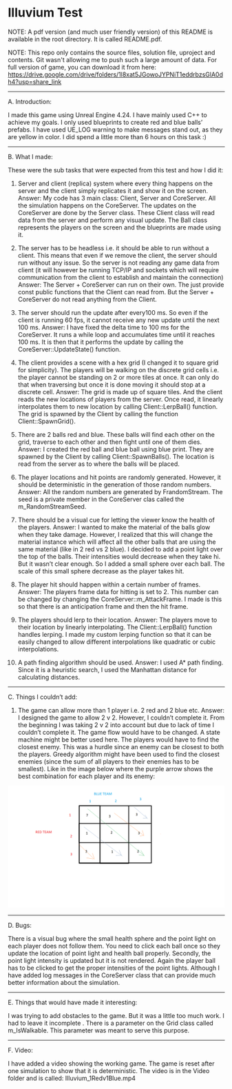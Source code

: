 # Illuvium Test

NOTE: A pdf version (and much user friendly version) of this README is available in the root directory. It is called README.pdf.

NOTE: This repo only contains the source files, solution file, uproject and contents. Git wasn't allowing 
me to push such a large amount of data. For full version of game, 
you can download it from here: https://drive.google.com/drive/folders/1l8xat5JGowoJYPNiT1eddrbzsGlA0dh4?usp=share_link

-------------------------------------------------------------------
A. Introduction:

I made this game using Unreal Engine 4.24. I have mainly used C++ to achieve my goals. I only used
blueprints to create red and blue balls’ prefabs.
I have used UE_LOG warning to make messages stand out, as they are yellow in color.
I did spend a little more than 6 hours on this task :)

-------------------------------------------------------------------
B. What I made:

These were the sub tasks that were expected from this test and how I did it:
1. Server and client (replica) system where every thing happens on the server and the client
simply replicates it and show it on the screen.
Answer: My code has 3 main class: Client, Server and CoreServer. All the simulation happens
on the CoreServer. The updates on the CoreServer are done by the Server class. These Client
class will read data from the server and perform any visual update. The Ball class represents the
players on the screen and the blueprints are made using it.

2. The server has to be headless i.e. it should be able to run without a client. This means that even
if we remove the client, the server should run without any issue. So the server is not reading
any game data from client (it will however be running TCP/IP and sockets which will require
communication from the client to establish and maintain the connection)
Answer: The Server + CoreServer can run on their own. The just provide const public functions
that the Client can read from. But the Server + CoreServer do not read anything from the Client.

3. The server should run the update after every100 ms. So even if the client is running 60 fps, it
cannot receive any new update until the next 100 ms.
Answer: I have fixed the delta time to 100 ms for the CoreServer. It runs a while loop and
accumulates time until it reaches 100 ms. It is then that it performs the update by calling the
CoreServer::UpdateState() function.

4. The client provides a scene with a hex grid (I changed it to square grid for simplicity). The
players will be walking on the discrete grid cells i.e. the player cannot be standing on 2 or
more tiles at once. It can only do that when traversing but once it is done moving it should stop
at a discrete cell.
Answer: The grid is made up of square tiles. And the client reads the new locations of players
from the server. Once read, it linearly interpolates them to new location by calling
Client::LerpBall() function. The grid is spawned by the Client by calling the function
Client::SpawnGrid().

5. There are 2 balls red and blue. These balls will find each other on the grid, traverse to each
other and then fight until one of them dies.
Answer: I created the red ball and blue ball using blue print. They are spawned by the Client by
calling Client::SpawnBalls(). The location is read from the server as to where the balls will be
placed.

6. The player locations and hit points are randomly generated. However, it should be
deterministic in the generation of those random numbers.
Answer: All the random numbers are generated by FrandomStream. The seed is a private
member in the CoreServer clas called the m_RandomStreamSeed.

7. There should be a visual cue for letting the viewer know the health of the players.
Answer: I wanted to make the material of the balls glow when they take damage. However, I
realized that this will change the material instance which will affect all the other balls that are
using the same material (like in 2 red vs 2 blue). I decided to add a point light over the top of
the balls. Their intensities would decrease when they take hi. But it wasn’t clear enough. So I
added a small sphere over each ball. The scale of this small sphere decrease as the player takes
hit.

8. The player hit should happen within a certain number of frames.
Answer: The players frame data for hitting is set to 2. This number can be changed by changing
the CoreServer::m_AttackFrame. I made is this so that there is an anticipation frame and then
the hit frame.

9. The players should lerp to their location.
Answer: The players move to their location by linearly interpolating. The Client::LerpBall()
function handles lerping. I made my custom lerping function so that it can be easily changed to
allow different interpolations like quadratic or cubic interpolations.

10. A path finding algorithm should be used.
Answer: I used A* path finding. Since it is a heuristic search, I used the Manhattan distance for
calculating distances.

-------------------------------------------------------------------
C. Things I couldn’t add:

1. The game can allow more than 1 player i.e. 2 red and 2 blue etc.
Answer: I designed the game to allow 2 v 2. However, I couldn’t complete it. From the
beginning I was taking 2 v 2 into account but due to lack of time I couldn’t complete it. The
game flow would have to be changed. A state machine might be better used here. The players
would have to find the closest enemy. This was a hurdle since an enemy can be closest to both
the players. Greedy algorithm might have been used to find the closest enemies (since the sum
of all players to their enemies has to be smallest). Like in the image below where the purple
arrow shows the best combination for each player and its enemy:

![Image](Greedy.png)

-------------------------------------------------------------------
D. Bugs:

There is a visual bug where the small health sphere and the point light on each player does not follow
them. You need to click each ball once so they update the location of point light and health ball
properly. Secondly, the point light intensity is updated but it is not rendered. Again the player ball has
to be clicked to get the proper intensities of the point lights.
Although I have added log messages in the CoreServer class that can provide much better information
about the simulation.

-------------------------------------------------------------------
E. Things that would have made it interesting:

I was trying to add obstacles to the game. But it was a little too much work. I had to leave it incomplete
. There is a parameter on the Grid class called m_IsWalkable. This parameter was meant to serve this
purpose.

-------------------------------------------------------------------
F. Video:

I have added a video showing the working game. The game is reset after one simulation to show that it
is deterministic. The video is in the Video folder and is called: Illuvium_1Redv1Blue.mp4
